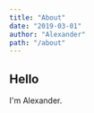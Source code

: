```yaml
---
title: "About"
date: "2019-03-01"
author: "Alexander"
path: "/about"
---
```


## Hello

I'm Alexander.
